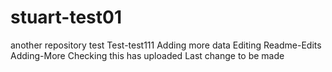 # stuart-test01
another repository test
Test-test111
Adding more data
Editing Readme-Edits
Adding-More
Checking this has uploaded
Last change to be made